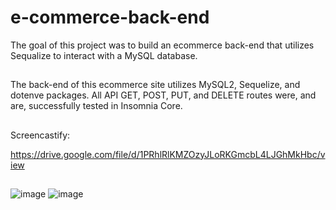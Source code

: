 # e-commerce-back-end
The goal of this project was to build an ecommerce back-end that utilizes Sequalize to interact with a MySQL database.
##
The back-end of this ecommerce site utilizes MySQL2, Sequelize, and dotenve packages.  All API GET, POST, PUT, and DELETE routes were, and are, successfully tested in Insomnia Core.
##
Screencastify:

https://drive.google.com/file/d/1PRhlRlKMZOzyJLoRKGmcbL4LJGhMkHbc/view
##
![image](https://user-images.githubusercontent.com/75334749/111934232-ff691d00-8a8e-11eb-9c02-6c28139c16ab.png)
![image](https://user-images.githubusercontent.com/75334749/111934375-43f4b880-8a8f-11eb-93ca-22d802c1fce6.png)
